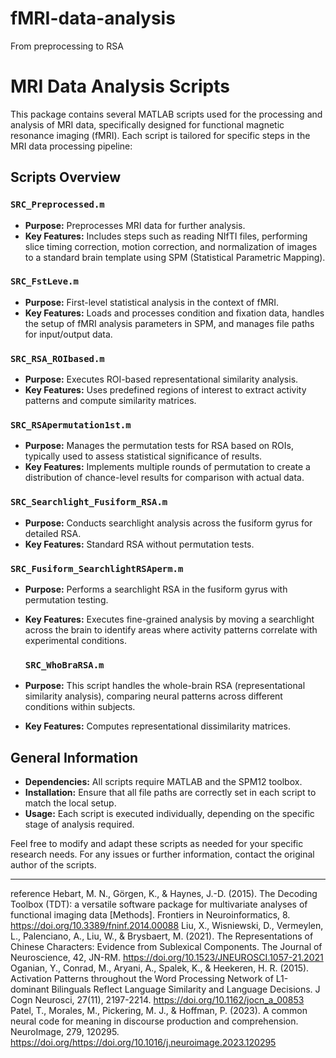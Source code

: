 # fMRI-data-analysis
From preprocessing to RSA
# MRI Data Analysis Scripts

This package contains several MATLAB scripts used for the processing and analysis of MRI data, specifically designed for functional magnetic resonance imaging (fMRI). Each script is tailored for specific steps in the MRI data processing pipeline:

## Scripts Overview

### `SRC_Preprocessed.m`
- **Purpose:** Preprocesses MRI data for further analysis.
- **Key Features:** Includes steps such as reading NIfTI files, performing slice timing correction, motion correction, and normalization of images to a standard brain template using SPM (Statistical Parametric Mapping).

### `SRC_FstLeve.m`
- **Purpose:** First-level statistical analysis in the context of fMRI.
- **Key Features:** Loads and processes condition and fixation data, handles the setup of fMRI analysis parameters in SPM, and manages file paths for input/output data.

### `SRC_RSA_ROIbased.m`
- **Purpose:** Executes ROI-based representational similarity analysis.
- **Key Features:** Uses predefined regions of interest to extract activity patterns and compute similarity matrices.

### `SRC_RSApermutation1st.m`
- **Purpose:** Manages the permutation tests for RSA based on ROIs, typically used to assess statistical significance of results.
- **Key Features:** Implements multiple rounds of permutation to create a distribution of chance-level results for comparison with actual data.

### `SRC_Searchlight_Fusiform_RSA.m`
- **Purpose:** Conducts searchlight analysis across the fusiform gyrus for detailed RSA.
- **Key Features:** Standard RSA without permutation tests.

### `SRC_Fusiform_SearchlightRSAperm.m`
- **Purpose:** Performs a searchlight RSA in the fusiform gyrus with permutation testing.
- **Key Features:** Executes fine-grained analysis by moving a searchlight across the brain to identify areas where activity patterns correlate with experimental conditions.

  ### `SRC_WhoBraRSA.m`
- **Purpose:** This script handles the whole-brain RSA (representational similarity analysis), comparing neural patterns across different conditions within subjects.
- **Key Features:** Computes representational dissimilarity matrices.

## General Information
- **Dependencies:** All scripts require MATLAB and the SPM12 toolbox.
- **Installation:** Ensure that all file paths are correctly set in each script to match the local setup.
- **Usage:** Each script is executed individually, depending on the specific stage of analysis required.

Feel free to modify and adapt these scripts as needed for your specific research needs. For any issues or further information, contact the original author of the scripts.

----
reference
Hebart, M. N., Görgen, K., & Haynes, J.-D. (2015). The Decoding Toolbox (TDT): a versatile software package for multivariate analyses of functional imaging data [Methods]. Frontiers in Neuroinformatics, 8. https://doi.org/10.3389/fninf.2014.00088 
Liu, X., Wisniewski, D., Vermeylen, L., Palenciano, A., Liu, W., & Brysbaert, M. (2021). The Representations of Chinese Characters: Evidence from Sublexical Components. The Journal of Neuroscience, 42, JN-RM. https://doi.org/10.1523/JNEUROSCI.1057-21.2021 
Oganian, Y., Conrad, M., Aryani, A., Spalek, K., & Heekeren, H. R. (2015). Activation Patterns throughout the Word Processing Network of L1-dominant Bilinguals Reflect Language Similarity and Language Decisions. J Cogn Neurosci, 27(11), 2197-2214. https://doi.org/10.1162/jocn_a_00853 
Patel, T., Morales, M., Pickering, M. J., & Hoffman, P. (2023). A common neural code for meaning in discourse production and comprehension. NeuroImage, 279, 120295. https://doi.org/https://doi.org/10.1016/j.neuroimage.2023.120295 


